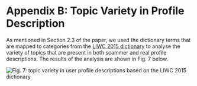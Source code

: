 # Appendix B: Topic Variety in Profile Description

[fig7]: figures/descr_topics.png

As mentioned in Section 2.3 of the paper, we used the dictionary terms that are
mapped to categories from the [LIWC 2015
dictionary](https://www.liwc.net/dictionaries/) to analyse the variety of topics
that are present in both scammer and real profile descriptions. The results of
the analysis are shown in Fig. 7 below.

![Fig. 7: topic variety in user profile descriptions based on the LIWC 2015
dictionary][fig7]
